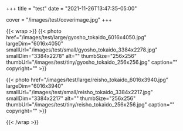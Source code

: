 +++
title = "test"
date = "2021-11-26T13:47:35-05:00"

cover = "/images/test/coverimage.jpg"
+++

{{< wrap >}}
{{< photo href="/images/test/large/gyosho_tokaido_6016x4050.jpg" largeDim="6016x4050" smallUrl="/images/test/small/gyosho_tokaido_3384x2278.jpg" smallDim="3384x2278" alt="" thumbSize="256x256" thumbUrl="/images/test/tiny/gyosho_tokaido_256x256.jpg" caption="" copyright="" >}}

{{< photo href="/images/test/large/reisho_tokaido_6016x3940.jpg" largeDim="6016x3940" smallUrl="/images/test/small/reisho_tokaido_3384x2217.jpg" smallDim="3384x2217" alt="" thumbSize="256x256" thumbUrl="/images/test/tiny/reisho_tokaido_256x256.jpg" caption="" copyright="" >}}

{{< /wrap >}}